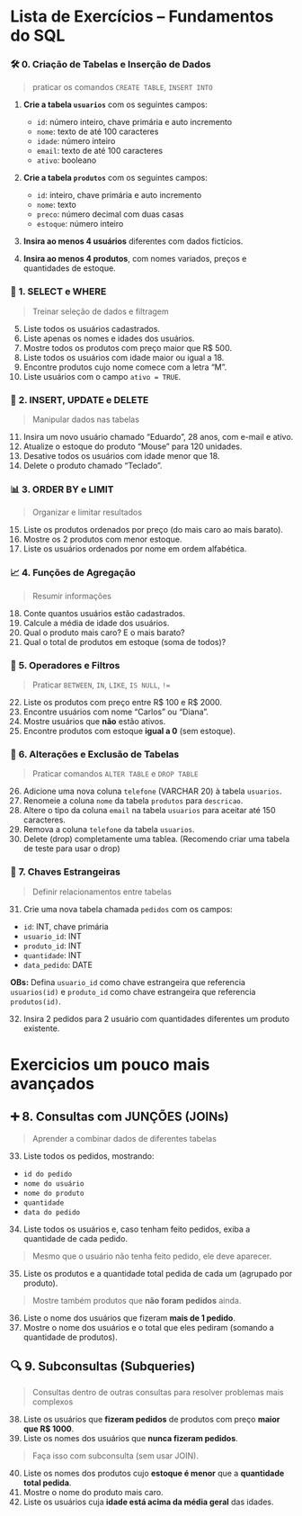 # **Lista de Exercícios – Fundamentos do SQL**


### 🛠️ **0. Criação de Tabelas e Inserção de Dados**

> praticar os comandos `CREATE TABLE`, `INSERT INTO`

1. **Crie a tabela `usuarios`** com os seguintes campos:

   * `id`: número inteiro, chave primária e auto incremento
   * `nome`: texto de até 100 caracteres
   * `idade`: número inteiro
   * `email`: texto de até 100 caracteres
   * `ativo`: booleano

2. **Crie a tabela `produtos`** com os seguintes campos:

   * `id`: inteiro, chave primária e auto incremento
   * `nome`: texto
   * `preco`: número decimal com duas casas
   * `estoque`: número inteiro

3. **Insira ao menos 4 usuários** diferentes com dados fictícios.

4. **Insira ao menos 4 produtos**, com nomes variados, preços e quantidades de estoque.


### 🔎 **1. SELECT e WHERE**

> Treinar seleção de dados e filtragem

5. Liste todos os usuários cadastrados.
6. Liste apenas os nomes e idades dos usuários.
7. Mostre todos os produtos com preço maior que R\$ 500.
8. Liste todos os usuários com idade maior ou igual a 18.
9. Encontre produtos cujo nome comece com a letra “M”.
10. Liste usuários com o campo `ativo = TRUE`.


### 🧪 **2. INSERT, UPDATE e DELETE**

> Manipular dados nas tabelas

11. Insira um novo usuário chamado “Eduardo”, 28 anos, com e-mail e ativo.
12. Atualize o estoque do produto “Mouse” para 120 unidades.
13. Desative todos os usuários com idade menor que 18.
14. Delete o produto chamado “Teclado”.


### 📊 **3. ORDER BY e LIMIT**

> Organizar e limitar resultados

15. Liste os produtos ordenados por preço (do mais caro ao mais barato).
16. Mostre os 2 produtos com menor estoque.
17. Liste os usuários ordenados por nome em ordem alfabética.


### 📈 **4. Funções de Agregação**

> Resumir informações

18. Conte quantos usuários estão cadastrados.
19. Calcule a média de idade dos usuários.
20. Qual o produto mais caro? E o mais barato?
21. Qual o total de produtos em estoque (soma de todos)?


### 🔄 **5. Operadores e Filtros**

> Praticar `BETWEEN`, `IN`, `LIKE`, `IS NULL`, `!=`

22. Liste os produtos com preço entre R\$ 100 e R\$ 2000.
23. Encontre usuários com nome “Carlos” ou “Diana”.
24. Mostre usuários que **não** estão ativos.
25. Encontre produtos com estoque **igual a 0** (sem estoque).


### 🧱 **6. Alterações e Exclusão de Tabelas**

> Praticar comandos `ALTER TABLE` e `DROP TABLE`

26. Adicione uma nova coluna `telefone` (VARCHAR 20) à tabela `usuarios`.
27. Renomeie a coluna `nome` da tabela `produtos` para `descricao`.
28. Altere o tipo da coluna `email` na tabela `usuarios` para aceitar até 150 caracteres.
29. Remova a coluna `telefone` da tabela `usuarios`.
30. Delete (drop) completamente uma tablea. (Recomendo criar uma tabela de teste para usar o drop)


### 🔐 **7. Chaves Estrangeiras**

> Definir relacionamentos entre tabelas

31. Crie uma nova tabela chamada `pedidos` com os campos:

* `id`: INT, chave primária
* `usuario_id`: INT
* `produto_id`: INT
* `quantidade`: INT
* `data_pedido`: DATE

**OBs:**
Defina `usuario_id` como chave estrangeira que referencia `usuarios(id)` e `produto_id` como chave estrangeira que referencia `produtos(id)`.

32. Insira 2 pedidos para 2 usuário com quantidades diferentes um produto existente.

# Exercicios um pouco mais avançados

## ➕ **8. Consultas com JUNÇÕES (JOINs)**

> Aprender a combinar dados de diferentes tabelas

33. Liste todos os pedidos, mostrando:

* `id do pedido`
* `nome do usuário`
* `nome do produto`
* `quantidade`
* `data do pedido`

34. Liste todos os usuários e, caso tenham feito pedidos, exiba a quantidade de cada pedido.

> Mesmo que o usuário não tenha feito pedido, ele deve aparecer.

35. Liste os produtos e a quantidade total pedida de cada um (agrupado por produto).

> Mostre também produtos que **não foram pedidos** ainda.

36. Liste o nome dos usuários que fizeram **mais de 1 pedido**.
37. Mostre o nome dos usuários e o total que eles pediram (somando a quantidade de produtos).


## 🔍 **9. Subconsultas (Subqueries)**

> Consultas dentro de outras consultas para resolver problemas mais complexos

38. Liste os usuários que **fizeram pedidos** de produtos com preço **maior que R\$ 1000**.
39. Liste os nomes dos usuários que **nunca fizeram pedidos**.

> Faça isso com subconsulta (sem usar JOIN).

40. Liste os nomes dos produtos cujo **estoque é menor** que a **quantidade total pedida**.
41. Mostre o nome do produto mais caro.
42. Liste os usuários cuja **idade está acima da média geral** das idades.
